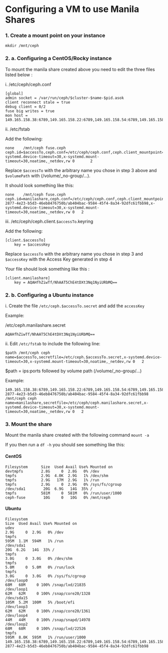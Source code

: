 # Configuring a VM to use Manila Shares

### 1. Create a mount point on your instance 
```
mkdir /mnt/ceph
```

### 2. a. Configuring a CentOS/Rocky instance

To mount the manila share created above you need to edit the three files listed below :

i. /etc/ceph/ceph.conf

```
[global]
admin socket = /var/run/ceph/$cluster-$name-$pid.asok
client reconnect stale = true
debug client = 0/2
fuse big writes = true
mon host = 149.165.158.38:6789,149.165.158.22:6789,149.165.158.54:6789,149.165.158.70:6789,149.165.158.86:6789
```

ii. /etc/fstab

Add the following:

```
none    /mnt/ceph fuse.ceph   ceph.id=$accessTo,ceph.conf=/etc/ceph/ceph.conf,ceph.client_mountpoint=$volumePath,x-systemd.device-timeout=30,x-systemd.mount-timeout=30,noatime,_netdev,rw 0       2
```
Replace `$accessTo` with the arbitrary name you chose in step 3 above and `$volumePath` with (/volume/\_no-group/...).

It should look something like this:

```
none    /mnt/ceph fuse.ceph   ceph.id=manilashare,ceph.conf=/etc/ceph/ceph.conf,ceph.client_mountpoint=/volumes/_nogroup/fe4f8ad4-2877-4e23-b5d3-46eb8476750b/ab404bac-9584-45f4-8a34-92dfc61fbb98,x-systemd.device-timeout=30,x-systemd.mount-timeout=30,noatime,_netdev,rw 0   2
```

iii.  /etc/ceph/ceph.client.`$accessTo`.keyring

Add the following:

```
[client.$accessTo]
    key = $accessKey
```
Replace `$accessTo` with the arbitrary name you chose in step 3 and `$accessKey` with the Access Key generated in step 4

Your file should look something like this :

```
[client.manilashare]
    key = AQAHfhZiwTf/NhAAT5ChE4tDXt3Nq1NyiURbMQ==
```

### 2. b. Configuring a Ubuntu instance

i. Create the file `/etc/ceph.$accessTo.secret` and add the `accessKey`

Example:

/etc/ceph.manilashare.secret

```
AQAHfhZiwTf/NhAAT5ChE4tDXt3Nq1NyiURbMQ==

```

ii. Edit `/etc/fstab` to include the following line:

```
$path /mnt/ceph ceph name=$accessTo,secretfile=/etc/ceph.$accessTo.secret,x-systemd.device-timeout=30,x-systemd.mount-timeout=30,noatime,_netdev,rw 0   2
```
$path = ips:ports followed by volume path (/volume/\_no-group/...)

Example:

```
149.165.158.38:6789,149.165.158.22:6789,149.165.158.54:6789,149.165.158.70:6789,149.165.158.86:6789:/volumes/_nogroup/fe4f8ad4-2877-4e23-b5d3-46eb8476750b/ab404bac-9584-45f4-8a34-92dfc61fbb98 /mnt/ceph ceph name=manilashare,secretfile=/etc/ceph/ceph.manilashare.secret,x-systemd.device-timeout=30,x-systemd.mount-timeout=30,noatime,_netdev,rw 0   2
```

### 3. Mount the share

Mount the manila share created with the following command `mount -a`

If you then run a `df -h` you should see something like this:

#### CentOS

```
Filesystem      Size  Used Avail Use% Mounted on
devtmpfs        2.8G     0  2.8G   0% /dev
tmpfs           2.9G  4.0K  2.9G   1% /dev/shm
tmpfs           2.9G   17M  2.9G   1% /run
tmpfs           2.9G     0  2.9G   0% /sys/fs/cgroup
/dev/sda1        20G  6.9G   14G  35% /
tmpfs           581M     0  581M   0% /run/user/1000
ceph-fuse        10G     0   10G   0% /mnt/ceph
```
#### Ubuntu

```
Filesystem                                                                                                                                                                                               Size  Used Avail Use% Mounted on
udev                                                                                                                                                                                                     2.9G     0  2.9G   0% /dev
tmpfs                                                                                                                                                                                                    595M  1.1M  594M   1% /run
/dev/sda1                                                                                                                                                                                                 20G  6.2G   14G  33% /
tmpfs                                                                                                                                                                                                    3.0G     0  3.0G   0% /dev/shm
tmpfs                                                                                                                                                                                                    5.0M     0  5.0M   0% /run/lock
tmpfs                                                                                                                                                                                                    3.0G     0  3.0G   0% /sys/fs/cgroup
/dev/loop0                                                                                                                                                                                                68M   68M     0 100% /snap/lxd/21835
/dev/loop1                                                                                                                                                                                                62M   62M     0 100% /snap/core20/1328
/dev/sda15                                                                                                                                                                                               105M  5.2M  100M   5% /boot/efi
/dev/loop3                                                                                                                                                                                                62M   62M     0 100% /snap/core20/1361
/dev/loop4                                                                                                                                                                                                44M   44M     0 100% /snap/snapd/14978
/dev/loop2                                                                                                                                                                                                68M   68M     0 100% /snap/lxd/22526
tmpfs                                                                                                                                                                                                    595M  8.0K  595M   1% /run/user/1000
149.165.158.38:6789,149.165.158.22:6789,149.165.158.54:6789,149.165.158.70:6789,149.165.158.86:6789:/volumes/_nogroup/fe4f8ad4-2877-4e23-b5d3-46eb8476750b/ab404bac-9584-45f4-8a34-92dfc61fbb98
```


